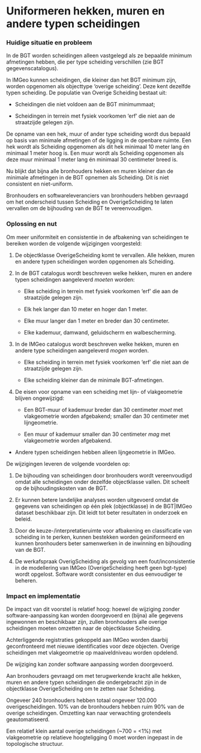 Uniformeren hekken, muren en andere typen scheidingen
=====================================================

### Huidige situatie en probleem

In de BGT worden scheidingen alleen vastgelegd als ze bepaalde minimum
afmetingen hebben, die per type scheiding verschillen (zie BGT
gegevenscatalogus).

In IMGeo kunnen scheidingen, die kleiner dan het BGT minimum zijn, worden
opgenomen als objecttype ‘overige scheiding’. Deze kent dezelfde typen
scheiding. De populatie van Overige Scheiding bestaat uit:

-   Scheidingen die niet voldoen aan de BGT minimummaat;

-   Scheidingen in terrein met fysiek voorkomen ‘erf’ die niet aan de
    straatzijde gelegen zijn.

De opname van een hek, muur of ander type scheiding wordt dus bepaald op basis
van minimale afmetingen of de ligging in de openbare ruimte. Een hek wordt als
Scheiding opgenomen als dit hek minimaal 10 meter lang én minimaal 1 meter hoog
is. Een muur wordt als Scheiding opgenomen als deze muur minimaal 1 meter lang
én minimaal 30 centimeter breed is.

Nu blijkt dat bijna alle bronhouders hekken en muren kleiner dan de minimale
afmetingen in de BGT opnemen als Scheiding. Dit is niet consistent en
niet-uniform.

Bronhouders en softwareleveranciers van bronhouders hebben gevraagd om het
onderscheid tussen Scheiding en OverigeScheiding te laten vervallen om de
bijhouding van de BGT te vereenvoudigen.

### Oplossing en nut

Om meer uniformiteit en consistentie in de afbakening van scheidingen te
bereiken worden de volgende wijzigingen voorgesteld:

1.  De objectklasse OverigeScheiding komt te vervallen. Alle hekken, muren en
    andere typen scheidingen worden opgenomen als Scheiding.

2.  In de BGT catalogus wordt beschreven welke hekken, muren en andere typen
    scheidingen aangeleverd *moeten* worden:

    -   Elke scheiding in terrein met fysiek voorkomen ‘erf’ die aan de
        straatzijde gelegen zijn.

    -   Elk hek langer dan 10 meter en hoger dan 1 meter.

    -   Elke muur langer dan 1 meter en breder dan 30 centimeter.

    -   Elke kademuur, damwand, geluidscherm en walbescherming.

3.  In de IMGeo catalogus wordt beschreven welke hekken, muren en andere type
    scheidingen aangeleverd *mogen* worden.

    -   Elke scheiding in terrein met fysiek voorkomen ‘erf’ die niet aan de
        straatzijde gelegen zijn.

    -   Elke scheiding kleiner dan de minimale BGT-afmetingen.

4.  De eisen voor opname van een scheiding met lijn- of vlakgeometrie blijven
    ongewijzigd:

    -   Een BGT-muur of kademuur breder dan 30 centimeter *moet* met
        vlakgeometrie worden afgebakend; smaller dan 30 centimeter met
        lijngeometrie.

    -   Een muur of kademuur smaller dan 30 centimeter *mag* met vlakgeometrie
        worden afgebakend.

-   Andere typen scheidingen hebben alleen lijngeometrie in IMGeo.

De wijzigingen leveren de volgende voordelen op:

1.  De bijhouding van scheidingen door bronhouders wordt vereenvoudigd omdat
    alle scheidingen onder dezelfde objectklasse vallen. Dit scheelt op de
    bijhoudingskosten van de BGT.

2.  Er kunnen betere landelijke analyses worden uitgevoerd omdat de gegevens van
    scheidingen op één plek (objectklasse) in de BGT\|IMGeo dataset beschikbaar
    zijn. Dit leidt tot beter resultaten in onderzoek en beleid.

3.  Door de keuze-/interpretatieruimte voor afbakening en classificatie van
    scheiding in te perken, kunnen bestekken worden geüniformeerd en kunnen
    bronhouders beter samenwerken in de inwinning en bijhouding van de BGT.

4.  De werkafspraak OverigScheiding als gevolg van een fout/inconsistentie in de
    modellering van IMGeo (OverigeScheiding heeft geen bgt-type) wordt opgelost.
    Software wordt consistenter en dus eenvoudiger te beheren.

### Impact en implementatie

De impact van dit voorstel is relatief hoog: hoewel de wijziging zonder
software-aanpassing kan worden doorgevoerd en (bijna) alle gegevens ingewonnen
en beschikbaar zijn, zullen bronhouders alle overige scheidingen moeten omzetten
naar de objectklasse Scheiding.

Achterliggende registraties gekoppeld aan IMGeo worden daarbij geconfronteerd
met nieuwe identificaties voor deze objecten. Overige scheidingen met
vlakgeometrie op maaiveldniveau worden opdelend.

De wijziging kan zonder software aanpassing worden doorgevoerd.

Aan bronhouders gevraagd om met terugwerkende kracht alle hekken, muren en
andere typen scheidingen die ondergebracht zijn in de objectklasse
OverigeScheiding om te zetten naar Scheiding.

Ongeveer 240 bronhouders hebben totaal ongeveer 120.000 overigescheidingen. 10%
van de bronhouders hebben ruim 90% van de overige scheidingen. Omzetting kan
naar verwachting grotendeels geautomatiseerd.

Een relatief klein aantal overige scheidingen (\~700 = \<1%) met vlakgeometrie
op relatieve hoogteligging 0 moet worden ingepast in de topologische structuur.
